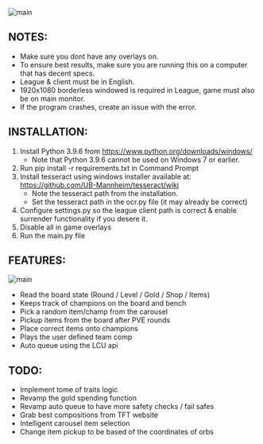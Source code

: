 ![main](https://i.imgur.com/roX0N3C.png)

## NOTES:
- Make sure you dont have any overlays on.
- To ensure best results, make sure you are running this on a computer that has decent specs.
- League & client must be in English.
- 1920x1080 borderless windowed is required in League, game must also be on main monitor.
- If the program crashes, create an issue with the error.

## INSTALLATION:
1. Install Python 3.9.6 from https://www.python.org/downloads/windows/
   - Note that Python 3.9.6 cannot be used on Windows 7 or earlier.
3. Run pip install -r requirements.txt in Command Prompt
4. Install tesseract using windows installer available at: https://github.com/UB-Mannheim/tesseract/wiki
   - Note the tesseract path from the installation.
   - Set the tesseract path in the ocr.py file (it may already be correct)
5. Configure settings.py so the league client path is correct & enable surrender functionality if you desere it.
6. Disable all in game overlays
7. Run the main.py file

## FEATURES:
![main](https://i.imgur.com/1bXOmag.png)
- Read the board state (Round / Level / Gold / Shop / Items)
- Keeps track of champions on the board and bench
- Pick a random item/champ from the carousel
- Pickup items from the board after PVE rounds
- Place correct items onto champions
- Plays the user defined team comp
- Auto queue using the LCU api

## TODO:
- Implement tome of traits logic
- Revamp the gold spending function
- Revamp auto queue to have more safety checks / fail safes
- Grab best compositions from TFT website
- Intelligent carousel item selection
- Change item pickup to be based of the coordinates of orbs
